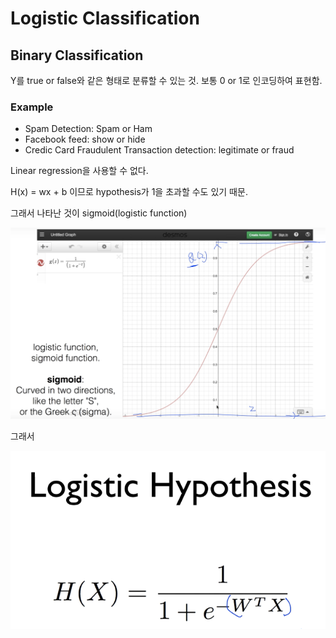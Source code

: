 # Logistic Classification

## Binary Classification
Y를 true or false와 같은 형태로 분류할 수 있는 것.
보통 0 or 1로 인코딩하여 표현함.

### Example
- Spam Detection: Spam or Ham
- Facebook feed: show or hide
- Credic Card Fraudulent Transaction detection: legitimate or fraud


Linear regression을 사용할 수 없다.

H(x) = wx + b 이므로 hypothesis가 1을 초과할 수도 있기 때문.

그래서 나타난 것이 sigmoid(logistic function)

![sigmoid](../images/sigmoid.png)

그래서

![logistic_hypothesis](../images/logistic_hypothesis.png)
